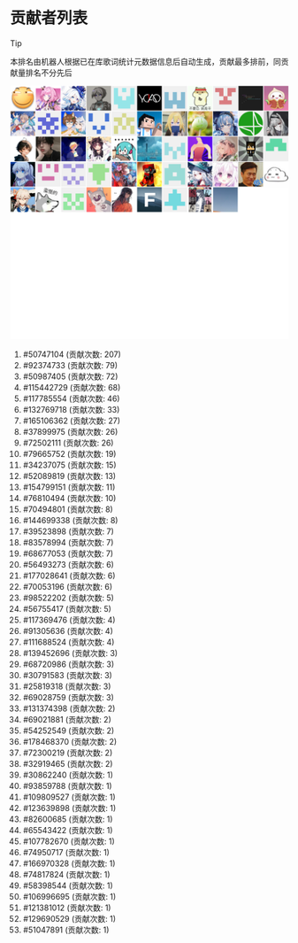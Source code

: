 # 贡献者列表

> [!TIP]
> 本排名由机器人根据已在库歌词统计元数据信息后自动生成，贡献最多排前，同贡献量排名不分先后

![贡献者头像画廊](./CONTRIBUTORS.svg)

1. #50747104 (贡献次数: 207)
2. #92374733 (贡献次数: 79)
3. #50987405 (贡献次数: 72)
4. #115442729 (贡献次数: 68)
5. #117785554 (贡献次数: 46)
6. #132769718 (贡献次数: 33)
7. #165106362 (贡献次数: 27)
8. #37899975 (贡献次数: 26)
9. #72502111 (贡献次数: 26)
10. #79665752 (贡献次数: 19)
11. #34237075 (贡献次数: 15)
12. #52089819 (贡献次数: 13)
13. #154799151 (贡献次数: 11)
14. #76810494 (贡献次数: 10)
15. #70494801 (贡献次数: 8)
16. #144699338 (贡献次数: 8)
17. #39523898 (贡献次数: 7)
18. #83578994 (贡献次数: 7)
19. #68677053 (贡献次数: 7)
20. #56493273 (贡献次数: 6)
21. #177028641 (贡献次数: 6)
22. #70053196 (贡献次数: 6)
23. #98522202 (贡献次数: 5)
24. #56755417 (贡献次数: 5)
25. #117369476 (贡献次数: 4)
26. #91305636 (贡献次数: 4)
27. #111688524 (贡献次数: 4)
28. #139452696 (贡献次数: 3)
29. #68720986 (贡献次数: 3)
30. #30791583 (贡献次数: 3)
31. #25819318 (贡献次数: 3)
32. #69028759 (贡献次数: 3)
33. #131374398 (贡献次数: 2)
34. #69021881 (贡献次数: 2)
35. #54252549 (贡献次数: 2)
36. #178468370 (贡献次数: 2)
37. #72300219 (贡献次数: 2)
38. #32919465 (贡献次数: 2)
39. #30862240 (贡献次数: 1)
40. #93859788 (贡献次数: 1)
41. #109809527 (贡献次数: 1)
42. #123639898 (贡献次数: 1)
43. #82600685 (贡献次数: 1)
44. #65543422 (贡献次数: 1)
45. #107782670 (贡献次数: 1)
46. #74950717 (贡献次数: 1)
47. #166970328 (贡献次数: 1)
48. #74817824 (贡献次数: 1)
49. #58398544 (贡献次数: 1)
50. #106996695 (贡献次数: 1)
51. #121381012 (贡献次数: 1)
52. #129690529 (贡献次数: 1)
53. #51047891 (贡献次数: 1)
